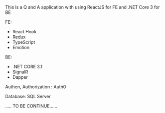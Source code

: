 This is a Q and A application with using ReactJS for FE and .NET Core 3 for BE

FE:

- React Hook
- Redux
- TypeScript
- Emotion

BE:

- .NET CORE 3.1
- SignalR
- Dapper

Authen, Authorization : Auth0

Database: SQL Server

..... TO BE CONTINUE......
